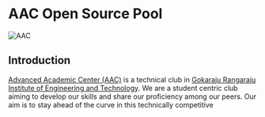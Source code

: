 # AAC Open Source Pool

![AAC](https://imgur.com/a/g0C429V)

## Introduction
[Advanced Academic Center (AAC)](https://www.aacgriet.com/) is a technical club in [Gokaraju Rangaraju Institute of Engineering and Technology](https://www.griet.ac.in/). We are a student centric club aiming to develop our skills and share our proficiency among our peers. Our aim is to stay ahead of the curve in this technically competitive  
